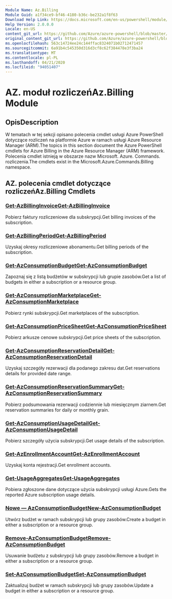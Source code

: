 ```yaml
---
Module Name: Az.Billing
Module Guid: a1f34ce9-bf46-4180-b36c-be232a1f8f63
Download Help Link: https://docs.microsoft.com/en-us/powershell/module/az.billing
Help Version: 2.0.0.0
Locale: en-US
content_git_url: https://github.com/Azure/azure-powershell/blob/master/src/Billing/Billing/help/Az.Billing.md
original_content_git_url: https://github.com/Azure/azure-powershell/blob/master/src/Billing/Billing/help/Az.Billing.md
ms.openlocfilehash: 563c14724ee24c144ffac8324071b02712471457
ms.sourcegitcommit: 6a91b4c545350d316d3cf8c62f384478e3f3ba24
ms.translationtype: MT
ms.contentlocale: pl-PL
ms.lasthandoff: 04/21/2020
ms.locfileid: "94051407"
---
```

# <span data-ttu-id="df26e-101">AZ. moduł rozliczeń</span><span class="sxs-lookup"><span data-stu-id="df26e-101">Az.Billing Module</span></span>
## <span data-ttu-id="df26e-102">Opis</span><span class="sxs-lookup"><span data-stu-id="df26e-102">Description</span></span>
<span data-ttu-id="df26e-103">W tematach w tej sekcji opisano polecenia cmdlet usługi Azure PowerShell dotyczące rozliczeń na platformie Azure w ramach usługi Azure Resource Manager (ARM).</span><span class="sxs-lookup"><span data-stu-id="df26e-103">The topics in this section document the Azure PowerShell cmdlets for Azure Billing in the Azure Resource Manager (ARM) framework.</span></span> <span data-ttu-id="df26e-104">Polecenia cmdlet istnieją w obszarze nazw Microsoft. Azure. Commands. rozliczenia.</span><span class="sxs-lookup"><span data-stu-id="df26e-104">The cmdlets exist in the Microsoft.Azure.Commands.Billing namespace.</span></span>

## <span data-ttu-id="df26e-105">AZ. polecenia cmdlet dotyczące rozliczeń</span><span class="sxs-lookup"><span data-stu-id="df26e-105">Az.Billing Cmdlets</span></span>
### [<span data-ttu-id="df26e-106">Get-AzBillingInvoice</span><span class="sxs-lookup"><span data-stu-id="df26e-106">Get-AzBillingInvoice</span></span>](Get-AzBillingInvoice.md)
<span data-ttu-id="df26e-107">Pobierz faktury rozliczeniowe dla subskrypcji.</span><span class="sxs-lookup"><span data-stu-id="df26e-107">Get billing invoices of the subscription.</span></span>

### [<span data-ttu-id="df26e-108">Get-AzBillingPeriod</span><span class="sxs-lookup"><span data-stu-id="df26e-108">Get-AzBillingPeriod</span></span>](Get-AzBillingPeriod.md)
<span data-ttu-id="df26e-109">Uzyskaj okresy rozliczeniowe abonamentu.</span><span class="sxs-lookup"><span data-stu-id="df26e-109">Get billing periods of the subscription.</span></span>

### [<span data-ttu-id="df26e-110">Get-AzConsumptionBudget</span><span class="sxs-lookup"><span data-stu-id="df26e-110">Get-AzConsumptionBudget</span></span>](Get-AzConsumptionBudget.md)
<span data-ttu-id="df26e-111">Zapoznaj się z listą budżetów w subskrypcji lub grupie zasobów.</span><span class="sxs-lookup"><span data-stu-id="df26e-111">Get a list of budgets in either a subscription or a resource group.</span></span>

### [<span data-ttu-id="df26e-112">Get-AzConsumptionMarketplace</span><span class="sxs-lookup"><span data-stu-id="df26e-112">Get-AzConsumptionMarketplace</span></span>](Get-AzConsumptionMarketplace.md)
<span data-ttu-id="df26e-113">Pobierz rynki subskrypcji.</span><span class="sxs-lookup"><span data-stu-id="df26e-113">Get marketplaces of the subscription.</span></span>

### [<span data-ttu-id="df26e-114">Get-AzConsumptionPriceSheet</span><span class="sxs-lookup"><span data-stu-id="df26e-114">Get-AzConsumptionPriceSheet</span></span>](Get-AzConsumptionPriceSheet.md)
<span data-ttu-id="df26e-115">Pobierz arkusze cenowe subskrypcji.</span><span class="sxs-lookup"><span data-stu-id="df26e-115">Get price sheets of the subscription.</span></span>

### [<span data-ttu-id="df26e-116">Get-AzConsumptionReservationDetail</span><span class="sxs-lookup"><span data-stu-id="df26e-116">Get-AzConsumptionReservationDetail</span></span>](Get-AzConsumptionReservationDetail.md)
<span data-ttu-id="df26e-117">Uzyskaj szczegóły rezerwacji dla podanego zakresu dat.</span><span class="sxs-lookup"><span data-stu-id="df26e-117">Get reservations details for provided date range.</span></span>

### [<span data-ttu-id="df26e-118">Get-AzConsumptionReservationSummary</span><span class="sxs-lookup"><span data-stu-id="df26e-118">Get-AzConsumptionReservationSummary</span></span>](Get-AzConsumptionReservationSummary.md)
<span data-ttu-id="df26e-119">Pobierz podsumowania rezerwacji codziennie lub miesięcznym ziarnem.</span><span class="sxs-lookup"><span data-stu-id="df26e-119">Get reservation summaries for daily or monthly grain.</span></span>

### [<span data-ttu-id="df26e-120">Get-AzConsumptionUsageDetail</span><span class="sxs-lookup"><span data-stu-id="df26e-120">Get-AzConsumptionUsageDetail</span></span>](Get-AzConsumptionUsageDetail.md)
<span data-ttu-id="df26e-121">Pobierz szczegóły użycia subskrypcji.</span><span class="sxs-lookup"><span data-stu-id="df26e-121">Get usage details of the subscription.</span></span>

### [<span data-ttu-id="df26e-122">Get-AzEnrollmentAccount</span><span class="sxs-lookup"><span data-stu-id="df26e-122">Get-AzEnrollmentAccount</span></span>](Get-AzEnrollmentAccount.md)
<span data-ttu-id="df26e-123">Uzyskaj konta rejestracji.</span><span class="sxs-lookup"><span data-stu-id="df26e-123">Get enrollment accounts.</span></span>

### [<span data-ttu-id="df26e-124">Get-UsageAggregates</span><span class="sxs-lookup"><span data-stu-id="df26e-124">Get-UsageAggregates</span></span>](Get-UsageAggregates.md)
<span data-ttu-id="df26e-125">Pobiera zgłoszone dane dotyczące użycia subskrypcji usługi Azure.</span><span class="sxs-lookup"><span data-stu-id="df26e-125">Gets the reported Azure subscription usage details.</span></span>

### [<span data-ttu-id="df26e-126">Nowe — AzConsumptionBudget</span><span class="sxs-lookup"><span data-stu-id="df26e-126">New-AzConsumptionBudget</span></span>](New-AzConsumptionBudget.md)
<span data-ttu-id="df26e-127">Utwórz budżet w ramach subskrypcji lub grupy zasobów.</span><span class="sxs-lookup"><span data-stu-id="df26e-127">Create a budget in either a subscription or a resource group.</span></span>

### [<span data-ttu-id="df26e-128">Remove-AzConsumptionBudget</span><span class="sxs-lookup"><span data-stu-id="df26e-128">Remove-AzConsumptionBudget</span></span>](Remove-AzConsumptionBudget.md)
<span data-ttu-id="df26e-129">Usuwanie budżetu z subskrypcji lub grupy zasobów.</span><span class="sxs-lookup"><span data-stu-id="df26e-129">Remove a budget in either a subscription or a resource group.</span></span>

### [<span data-ttu-id="df26e-130">Set-AzConsumptionBudget</span><span class="sxs-lookup"><span data-stu-id="df26e-130">Set-AzConsumptionBudget</span></span>](Set-AzConsumptionBudget.md)
<span data-ttu-id="df26e-131">Zaktualizuj budżet w ramach subskrypcji lub grupy zasobów.</span><span class="sxs-lookup"><span data-stu-id="df26e-131">Update a budget in either a subscription or a resource group.</span></span>


